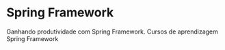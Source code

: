 # Spring Framework

Ganhando produtividade com Spring Framework. Cursos de aprendizagem Spring Framework